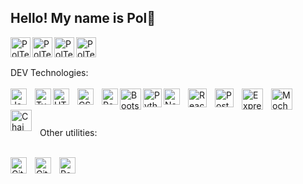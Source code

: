 ## Hello! My name is Pol:wave:
[<img align='left' alt=' PolTexido | LinkedIn' width='32px' src='https://cdn.icon-icons.com/icons2/31/PNG/256/sociallinkedin_member_2751.png' />][linkedin]
[<img align='left' alt=' PolTexido | Gmail' width='32px' src='https://cdn.icon-icons.com/icons2/1381/PNG/512/gmail_93551.png' />][Gmail]
[<img align='left' alt=' PolTexido | Whatsapp' width='32px' src='https://cdn.icon-icons.com/icons2/41/PNG/128/whatsappmessage_conversation_whatsap_7149.png' />][whatsapp]
[<img align='left' alt=' PolTexido | Line' width='32px' src='https://cdn.icon-icons.com/icons2/1099/PNG/512/1485482196-line_78675.png'/>][line]

<br/>
<br/>

DEV Technologies:
<br/>
<br/>
<a href="https://developer.mozilla.org/en-US/docs/Web/JavaScript"><img align="left" alt="JavaScript" width="26px" src="https://cdn.jsdelivr.net/gh/devicons/devicon/icons/javascript/javascript-original.svg" style="padding-right:10px;" /></a>
<a href="https://www.typescriptlang.org/"><img align="left" alt="TypeScript" width="26px" src="https://upload.wikimedia.org/wikipedia/commons/thumb/4/4c/Typescript_logo_2020.svg/1024px-Typescript_logo_2020.svg.png?20210506173343" /></a>
<a href="https://en.wikipedia.org/wiki/HTML5"><img align="left" alt="HTML5" width="26px" src="https://cdn.jsdelivr.net/gh/devicons/devicon/icons/html5/html5-original.svg" style="padding-right:10px;" /></a>
<a href="https://developer.mozilla.org/en-US/docs/Web/CSS"><img align="left" alt="CSS3" width="26px" src="https://cdn.jsdelivr.net/gh/devicons/devicon/icons/css3/css3-original.svg" style="padding-right:10px;" /></a>
<a href="https://reactjs.org/"><img align="left" alt="React" width="26px" src="https://cdn.worldvectorlogo.com/logos/react-1.svg" /></a>
<a href="https://getbootstrap.com/"><img align="left" alt="Bootstrap" width="34px" src="https://getbootstrap.com/docs/5.2/assets/brand/bootstrap-logo-shadow.png" /></a>
<a href="https://www.python.org/"><img align="left" alt="Python3" width="30px" src="https://img.icons8.com/color/512/python.png" /></a>
<a href="https://nodejs.org/en/"><img align="left" alt="Node" width="26px" src="https://www.vectorlogo.zone/logos/nodejs/nodejs-icon.svg" style="padding-right:10px;" /></a>
<a href="https://reactnative.dev/"><img align="left" alt="React-Native" width="30px" src="https://toppng.com/uploads/preview/react-native-svg-transformer-allows-you-import-svg-aperture-science-innovators-logo-11562851994zqcpwozsvy.png" style="padding-right:10px;" /></a>
<a href="https://www.postgresql.org/"><img align="left" alt="PostgreSQL" width="30px" src="https://www.vectorlogo.zone/logos/postgresql/postgresql-icon.svg" style="padding-right:10px;" /></a>
<a href="https://expressjs.com/"><img align="left" alt="ExpressJS" width="34px" src="https://www.pngfind.com/pngs/m/136-1363736_express-js-icon-png-transparent-png.png" style="padding-right:10px;" /></a>
<a href="https://mochajs.org/"><img align="left" alt="Mocha" width="34px" src="https://cldup.com/xFVFxOioAU.svg" style="padding-right:10px;" /></a>
<a href="https://www.chaijs.com/"><img align="left" alt="Chai" width="34px" src="http://chaijs.com/img/chai-logo.png" style="padding-right:10px;" /></a>

<br/>
<br/>


Other utilities:
<br/>
<br/>

<a href="https://git-scm.com/"><img align="left" alt="Git" width="26px" src="https://cdn.jsdelivr.net/gh/devicons/devicon/icons/git/git-original.svg" style="padding-right:10px;" /></a>
<a href="https://github.com/"><img align="left" alt="Github" width="26px" src="https://github.githubassets.com/images/modules/logos_page/GitHub-Mark.png" style="padding-right:10px;" /></a>
<a href="https://www.postman.com/"><img align="left" alt="Postman" width="26px" src="https://static-00.iconduck.com/assets.00/postman-icon-497x512-beb7sy75.png" style="padding-right:10px;" /></a>









[linkedin]: https://www.linkedin.com/in/pol-texido/
[Gmail]: mailto:pol.texido.b@gmail.com
[whatsapp]: https://wa.me/34638577199
[line]: https://line.me/R/ti/p/poltexido
